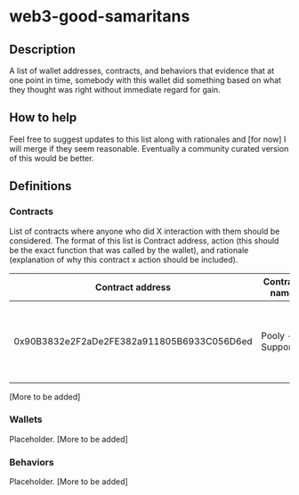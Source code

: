 # web3-good-samaritans
## Description
A list of wallet addresses, contracts, and behaviors that evidence that at one point in time, somebody with this wallet did something based on what they thought was right without immediate regard for gain.

## How to help
Feel free to suggest updates to this list along with rationales and [for now] I will merge if they seem reasonable. Eventually a community curated version of this would be better.


## Definitions

### Contracts
List of contracts where anyone who did X interaction with them should be considered. The format of this list is Contract address, action (this should be the exact function that was called by the wallet), and rationale (explanation of why this contract x action should be included).  

| Contract address | Contract name | Action | Rationale |
| ---------------- | ------------- | ------ | --------- |
| 0x90B3832e2F2aDe2FE382a911805B6933C056D6ed | Pooly - Supporter | mintNFT | Donated to a web3 cause they believed in |

[More to be added]


### Wallets
Placeholder.
[More to be added]


### Behaviors
Placeholder.
[More to be added]
